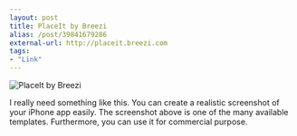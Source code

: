 ```yaml
---
layout: post
title: PlaceIt by Breezi
alias: /post/39841679286
external-url: http://placeit.breezi.com
tags:
- "Link"
---
```

![PlaceIt by Breezi](http://images.sayzlim.net/2013/01/placeit_preview.jpg "PlaceIt by Breezi")

I really need something like this. You can create a realistic screenshot of your iPhone app easily. The screenshot above is one of the many available templates. Furthermore, you can use it for commercial purpose.
